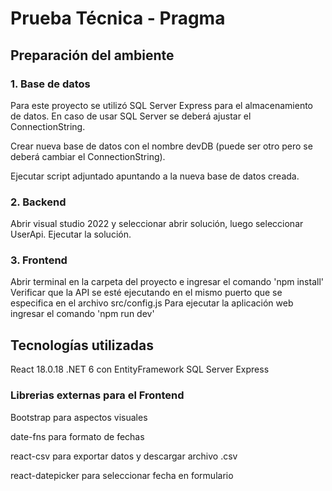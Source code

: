 # Prueba Técnica - Pragma

## Preparación del ambiente

### 1. Base de datos
Para este proyecto se utilizó SQL Server Express para el almacenamiento de datos.
En caso de usar SQL Server se deberá ajustar el ConnectionString.

Crear nueva base de datos con el nombre devDB (puede ser otro pero se deberá cambiar el ConnectionString).

Ejecutar script adjuntado apuntando a la nueva base de datos creada.

### 2. Backend 
Abrir visual studio 2022 y seleccionar abrir solución, luego seleccionar UserApi.
Ejecutar la solución.

### 3. Frontend
Abrir terminal en la carpeta del proyecto e ingresar el comando 'npm install'
Verificar que la API se esté ejecutando en el mismo puerto que se especifica en el archivo src/config.js
Para ejecutar la aplicación web ingresar el comando 'npm run dev'


## Tecnologías utilizadas
React 18.0.18
.NET 6 con EntityFramework
SQL Server Express

### Librerias externas para el Frontend
Bootstrap para aspectos visuales

date-fns para formato de fechas

react-csv para exportar datos y descargar archivo .csv

react-datepicker para seleccionar fecha en formulario